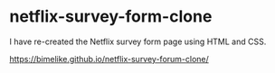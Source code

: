 # netflix-survey-form-clone

I have re-created the Netflix survey form page using HTML and CSS.

https://bimelike.github.io/netflix-survey-forum-clone/
